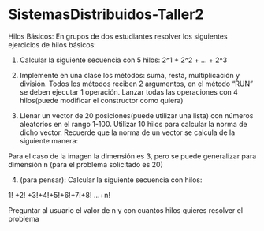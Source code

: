 # SistemasDistribuidos-Taller2

Hilos Básicos:
En grupos de dos estudiantes resolver los siguientes ejercicios de hilos básicos:
1. Calcular la siguiente secuencia con 5 hilos:
2^1 + 2^2 + ... + 2^3

2. Implemente en una clase los métodos: suma, resta, multiplicación y división. Todos
los métodos reciben 2 argumentos, en el método “RUN” se deben ejecutar 1
operación. Lanzar todas las operaciones con 4 hilos(puede modificar el constructor
como quiera)

3. Llenar un vector de 20 posiciones(puede utilizar una lista) con números aleatorios
en el rango 1-100. Utilizar 10 hilos para calcular la norma de dicho vector.
Recuerde que la norma de un vector se calcula de la siguiente manera:

  Para el caso de la imagen la dimensión es 3, pero se puede generalizar para
  dimensión n (para el problema solicitado es 20)

4. (para pensar): Calcular la siguiente secuencia con hilos:

1! +2! +3!+4!+5!+6!+7!+8! ...+n!

Preguntar al usuario el valor de n y con cuantos hilos quieres resolver el problema
